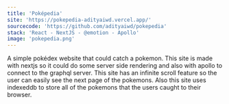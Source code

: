 ```yaml
---
title: 'Poképedia'
site: 'https://pokepedia-adityaiwd.vercel.app/'
sourcecode: 'https://github.com/adityaiwd/pokepedia'
stack: 'React - NextJS - @emotion - Apollo'
image: 'pokepedia.png'
---
```


A simple pokédex website that could catch a pokemon. This site is made with nextjs so it could do some server side rendering and also with apollo to connect to the graphql server. This site has an infinite scroll feature so the user can easily see the next page of the pokemons. Also this site uses indexeddb to store all of the pokemons that the users caught to their browser.